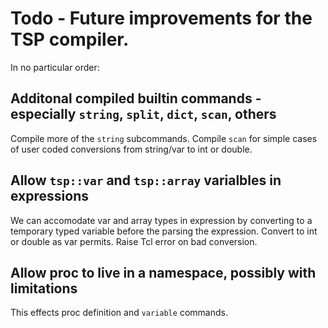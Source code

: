 # Todo - Future improvements for the TSP compiler.

In no particular order:

## Additonal compiled builtin commands - especially `string`, `split`, `dict`, `scan`, others

Compile more of the `string` subcommands.  Compile `scan` for simple cases
of user coded conversions from string/var to int or double.

## Allow `tsp::var` and `tsp::array` varialbles in expressions

We can accomodate var and array types in expression by converting to a temporary
typed variable before the parsing the expression.  Convert to int or double
as var permits.  Raise Tcl error on bad conversion.

## Allow proc to live in a namespace, possibly with limitations

This effects proc definition and `variable` commands.
